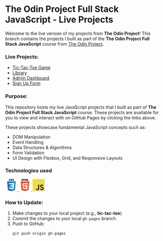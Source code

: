 # The Odin Project Full Stack JavaScript - Live Projects

Welcome to the live version of my projects from **The Odin Project**! This branch contains the projects I built as part of the **The Odin Project Full Stack JavaScript** course from [The Odin Project](https://www.theodinproject.com/).

### Live Projects:
- [Tic-Tac-Toe Game](https://danny-codes.github.io/TheOdinProjectRepo/tic-tac-toe/index.html)
- [Library](https://danny-codes.github.io/TheOdinProjectRepo/library-project/index.html)
- [Admin Dashboard](https://danny-codes.github.io/TheOdinProjectRepo/admin-dashboard/index.html)
- [Sign Up Form](https://danny-codes.github.io/TheOdinProjectRepo/sign-up-form/index.html)

### Purpose:

This repository hosts my live JavaScript projects that I built as part of **The Odin Project Full Stack JavaScript** course. These projects are available for you to view and interact with on GitHub Pages by clicking the links above.

These projects showcase fundamental JavaScript concepts such as:

- DOM Manipulation
- Event Handling
- Data Structures & Algorithms
- Form Validation
- UI Design with Flexbox, Grid, and Responsive Layouts

<h3 align="left">Technologies used</h3>
<p align="left"> <a href="https://www.w3schools.com/css/" target="_blank" rel="noreferrer"> <img src="https://raw.githubusercontent.com/devicons/devicon/master/icons/css3/css3-original-wordmark.svg" alt="css3" width="40" height="40"/> </a> <a href="https://www.w3.org/html/" target="_blank" rel="noreferrer"> <img src="https://raw.githubusercontent.com/devicons/devicon/master/icons/html5/html5-original-wordmark.svg" alt="html5" width="40" height="40"/> </a> <a href="https://developer.mozilla.org/en-US/docs/Web/JavaScript" target="_blank" rel="noreferrer"> <img src="https://raw.githubusercontent.com/devicons/devicon/master/icons/javascript/javascript-original.svg" alt="javascript" width="40" height="40"/> </a> </p>

### How to Update:
1. Make changes to your local project (e.g., **tic-tac-toe**).
2. Commit the changes to your local `gh-pages` branch.
3. Push to GitHub:
   ```bash
   git push origin gh-pages

